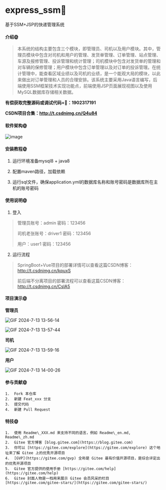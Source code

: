 # express_ssm🎂
基于SSM+JSP的快递管理系统

#### 介绍🌞

> 本系统的结构主要包含三个模块，即管理员、司机以及用户模块。其中，管理员模块中包含对司机和用户的管理、发货单管理、订单管理、站点管理、车源及报修管理、投诉管理和统计管理；司机模块中包含对发货单的管理和对车辆的保修管理；用户模块中包含订单管理以及对订单的投诉管理。在统计管理中，能查看区域业绩以及司机的业绩，是一个能观大局的模块，以此来做出对订单管理和人员的合理安排。该系统主要采用Java语言编写，后端使用SSM框架技术实现功能点，前端使用JSP页面展现视图以及使用MySQL数据库存储相关数据。

**有偿获取完整源码或调试代码+🐧：1902317191**

**CSDN项目合集：http://t.csdnimg.cn/Q4u84**

#### 软件架构🌞

![image](https://github.com/user-attachments/assets/f04abe0b-9382-49e1-8d30-c44d5df2254e)


#### 安装教程🌞

1. 运行环境准备mysql8 + java8

2. 配置maven路径，加载依赖

3. 运行sql文件，确保application.yml的数据库名称和账号密码是数据库所在主机的账号密码

#### 使用说明🌞

1. 登入

> 管理员账号：admin	密码：123456
>
> 司机老张账号：driver1	密码：123456
>
> 用户：user1 密码：123456

2. 运行流程

>  SpringBoot+Vue项目的部署详情可以查看这篇CSDN博客：http://t.csdnimg.cn/kpuxS
>
>  前后端不分离项目的部署流程可以查看这篇CSDN博客：http://t.csdnimg.cn/CslA5

#### 项目演示🌞

**管理员**

![GIF 2024-7-13 13-56-14](https://github.com/user-attachments/assets/cb1b006d-a43e-42c5-9f36-24271a8b2f1e)

![GIF 2024-7-13 13-57-44](https://github.com/user-attachments/assets/f5c803da-e007-4979-a756-049acea3ec35)


**司机**

![GIF 2024-7-13 13-59-16](https://github.com/user-attachments/assets/aa0224c6-0ef6-439b-96f0-77a4c3864d17)


**用户**

![GIF 2024-7-13 14-00-26](https://github.com/user-attachments/assets/713ca70e-2300-4037-8bfc-ccfed82e560a)


#### 参与贡献🌞

    1.  Fork 本仓库
    2.  新建 Feat_xxx 分支
    3.  提交代码
    4.  新建 Pull Request


#### 特技🌞

    1.  使用 Readme\_XXX.md 来支持不同的语言，例如 Readme\_en.md, Readme\_zh.md
    2.  Gitee 官方博客 [blog.gitee.com](https://blog.gitee.com)
    3.  你可以 [https://gitee.com/explore](https://gitee.com/explore) 这个地址来了解 Gitee 上的优秀开源项目
    4.  [GVP](https://gitee.com/gvp) 全称是 Gitee 最有价值开源项目，是综合评定出的优秀开源项目
    5.  Gitee 官方提供的使用手册 [https://gitee.com/help](https://gitee.com/help)
    6.  Gitee 封面人物是一档用来展示 Gitee 会员风采的栏目 [https://gitee.com/gitee-stars/](https://gitee.com/gitee-stars/)
